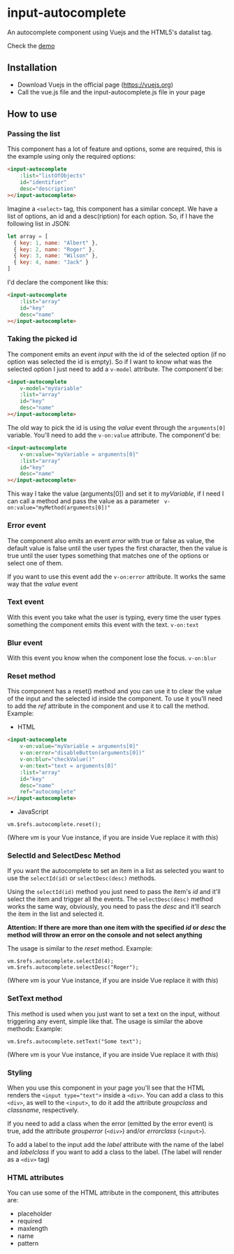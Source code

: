 # input-autocomplete

An autocomplete component using Vuejs and the HTML5's datalist tag.

Check the [demo](http://run.plnkr.co/plunks/3dEO6Fk7x7VBaTCRcj1n/)

## Installation

* Download Vuejs in the official page (https://vuejs.org)
* Call the vue.js file and the input-autocomplete.js file in your page

## How to use

### Passing the list

This component has a lot of feature and options, some are required, this is the example using only the required options:

```html
<input-autocomplete
    :list="listOfObjects"
    id="identifier"
    desc="description"
></input-autocomplete>
```
Imagine a ```<select>``` tag, this component has a similar concept. We have a list of options, an id and a desc(ription) for each option. So, if I have the following list in JSON:
```javascript
let array = [
  { key: 1, name: "Albert" },
  { key: 2, name: "Roger" },
  { key: 3, name: "Wilson" },
  { key: 4, name: "Jack" }
]
```
I'd declare the component like this:
```html
<input-autocomplete
    :list="array"
    id="key"
    desc="name"
></input-autocomplete>
```

### Taking the picked id


The component emits an event *input* with the id of the selected option (if no option was selected the id is empty).
So if I want to know what was the selected option I just need to add a ```v-model``` attribute. The component'd be:
```html
<input-autocomplete
    v-model="myVariable"
    :list="array"
    id="key"
    desc="name"
></input-autocomplete>
```

The old way to pick the id is using the *value* event through the ```arguments[0]``` variable. You'll need to add the ```v-on:value``` attribute. The component'd be:

```html
<input-autocomplete
    v-on:value="myVariable = arguments[0]"
    :list="array"
    id="key"
    desc="name"
></input-autocomplete>
```

This way I take the value (arguments[0]) and set it to *myVariable*, if I need I can call a method and pass the value as a parameter ``` v-on:value="myMethod(arguments[0])"```

### Error event

The component also emits an event *error* with true or false as value, the default value is false until the user types the first character, then the value is true until the user types something that matches one of the options or select one of them.

If you want to use this event add the ```v-on:error``` attribute. It works the same way that the *value* event

### Text event

With this event you take what the user is typing, every time the user types something the component emits this event with the text. ```v-on:text```

### Blur event

With this event you know when the component lose the focus. ```v-on:blur```

### Reset method

This component has a reset() method and you can use it to clear the value of the input and the selected id inside the component.
To use it you'll need to add the *ref* attribute in the component and use it to call the method.
Example:

* HTML
```html
<input-autocomplete
    v-on:value="myVariable = arguments[0]"
    v-on:error="disableButton(arguments[0])"
    v-on:blur="checkValue()"
    v-on:text="text = arguments[0]"
    :list="array"
    id="key"
    desc="name"
    ref="autocomplete"
></input-autocomplete>
```
* JavaScript
```javacript
vm.$refs.autocomplete.reset();
```
(Where *vm* is your Vue instance, if you are inside Vue replace it with *this*)

### SelectId and SelectDesc Method

If you want the autocomplete to set an item in a list as selected you want to use the ```selectId(id)``` or ```selectDesc(desc)``` methods.

Using the ```selectId(id)``` method you just need to pass the item's *id* and it'll select the item and trigger all the events.
The ```selectDesc(desc)``` method works the same way, obviously, you need to pass the *desc* and it'll search the item in the list and selected it.

**Attention: If there are more than one item with the specified *id* or *desc* the method will throw an error on the console and not select anything**

The usage is similar to the *reset* method.
Example:
```javacript
vm.$refs.autocomplete.selectId(4);
vm.$refs.autocomplete.selectDesc("Roger");
```
(Where *vm* is your Vue instance, if you are inside Vue replace it with *this*)

### SetText method

This method is used when you just want to set a text on the input, without triggering any event, simple like that.
The usage is similar the above methods:
Example:
```javacript
vm.$refs.autocomplete.setText("Some text");
```
(Where *vm* is your Vue instance, if you are inside Vue replace it with *this*)


### Styling

When you use this component in your page you'll see that the HTML renders the ```<input type="text">``` inside a ```<div>```.
You can add a class to this ```<div>```, as well to the ```<input>```, to do it add the attribute *groupclass* and *classname*, respectively.

If you need to add a class when the error (emitted by the error event) is true, add the attribute *grouperror* (```<div>```) and/or *errorclass* (```<input>```).

To add a label to the input add the *label* attribute with the name of the label and *labelclass* if you want to add a class to the label. (The label will render as a ```<div>``` tag)

### HTML attributes

You can use some of the HTML attribute in the component, this attributes are:

* placeholder
* required
* maxlength
* name
* pattern
